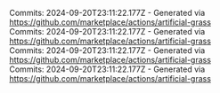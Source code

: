 Commits: 2024-09-20T23:11:22.177Z - Generated via https://github.com/marketplace/actions/artificial-grass
<br>
Commits: 2024-09-20T23:11:22.177Z - Generated via https://github.com/marketplace/actions/artificial-grass
<br>
Commits: 2024-09-20T23:11:22.177Z - Generated via https://github.com/marketplace/actions/artificial-grass
<br>
Commits: 2024-09-20T23:11:22.177Z - Generated via https://github.com/marketplace/actions/artificial-grass
<br>
